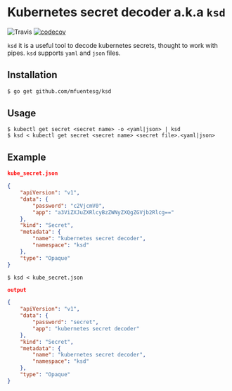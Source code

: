 # Kubernetes secret decoder a.k.a `ksd`


![Travis](https://img.shields.io/travis/mfuentesg/ksd.svg)
[![codecov](https://codecov.io/gh/mfuentesg/ksd/branch/master/graph/badge.svg)](https://codecov.io/gh/mfuentesg/ksd)

`ksd` it is a useful tool to decode kubernetes secrets, thought to work with pipes.
`ksd` supports `yaml` and `json` files.

## Installation

```bash
$ go get github.com/mfuentesg/ksd
```

## Usage

```
$ kubectl get secret <secret name> -o <yaml|json> | ksd
$ ksd < kubectl get secret <secret name> <secret file>.<yaml|json>
```

## Example

```json
kube_secret.json

{
    "apiVersion": "v1",
    "data": {
        "password": "c2VjcmV0",
        "app": "a3ViZXJuZXRlcyBzZWNyZXQgZGVjb2Rlcg=="
    },
    "kind": "Secret",
    "metadata": {
        "name": "kubernetes secret decoder",
        "namespace": "ksd"
    },
    "type": "Opaque"
}
```

```
$ ksd < kube_secret.json
```

```json
output

{
    "apiVersion": "v1",
    "data": {
        "password": "secret",
        "app": "kubernetes secret decoder"
    },
    "kind": "Secret",
    "metadata": {
        "name": "kubernetes secret decoder",
        "namespace": "ksd"
    },
    "type": "Opaque"
}
```
